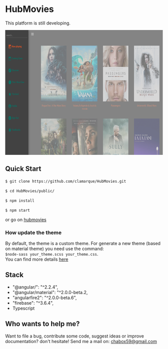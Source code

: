 # HubMovies

This platform is still developing.

<p align="center">
<img src="https://github.com/clamarque/HubMovies/blob/master/assets/images/demo.PNG" width="750" height="400">
</p>

## Quick Start

`$ git clone https://github.com/clamarque/HubMovies.git`

`$ cd HubMovies/public/`

`$ npm install`

`$ npm start`  

or go on [hubmovies](https://hubmovies-a26fc.firebaseapp.com/)

### How update the theme

By default, the theme is a custom theme. For generate a new theme (based on material theme) you need use the command:  
<code>$node-sass your_theme.scss your_theme.css</code>.  
You can find more details [here](https://github.com/angular/material2/blob/master/guides/theming.md)

## Stack

- "@angular/": "^2.2.4",
- "@angular/material": "^2.0.0-beta.2,
- "angularfire2": "^2.0.0-beta.6",
- "firebase": "^3.6.4",
- Typescript

## Who wants to help me?

Want to file a bug, contribute some code, suggest ideas or improve documentation? don't hesitate! Send me a mail on: chabox59@gmail.com
